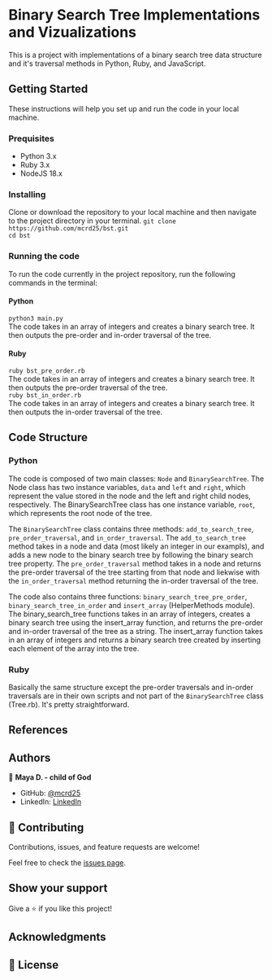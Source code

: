 # Binary Search Tree Implementations and Vizualizations
This is a project with implementations of a binary search tree data structure and it's traversal methods in Python, Ruby, and JavaScript.

## Getting Started
These instructions will help you set up and run the code in your local machine.

### Prequisites
- Python 3.x
- Ruby 3.x
- NodeJS 18.x

### Installing
Clone or download the repository to your local machine and then navigate to the project directory in your terminal.
```git clone https://github.com/mcrd25/bst.git``` <br>
```cd bst``` <br>

### Running the code
To run the code currently in the project repository, run the following commands in the terminal:

#### Python
`python3 main.py`<br>
The code takes in an array of integers and creates a binary search tree. It then outputs the pre-order and in-order traversal of the tree.

#### Ruby
`ruby bst_pre_order.rb `<br>
The code takes in an array of integers and creates a binary search tree. It then outputs the pre-order traversal of the tree.<br>
`ruby bst_in_order.rb `<br>
The code takes in an array of integers and creates a binary search tree. It then outputs the in-order traversal of the tree.

## Code Structure
### Python
The code is composed of two main classes: `Node` and `BinarySearchTree`. The Node class has two instance variables, `data` and `left` and `right`, which represent the value stored in the node and the left and right child nodes, respectively. The BinarySearchTree class has one instance variable, `root`, which represents the root node of the tree.

The `BinarySearchTree` class contains three methods: `add_to_search_tree`, `pre_order_traversal`, and `in_order_traversal`. The `add_to_search_tree` method takes in a node and data (most likely an integer in our exampls), and adds a new node to the binary search tree by following the binary search tree property. The `pre_order_traversal` method takes in a node and returns the pre-order traversal of the tree starting from that node and liekwise with the `in_order_traversal` method returning the in-order traversal of the tree.

The code also contains three functions: `binary_search_tree_pre_order`, `binary_search_tree_in_order` and `insert_array` (HelperMethods module). The binary_search_tree functions takes in an array of integers, creates a binary search tree using the insert_array function, and returns the pre-order and in-order traversal of the tree as a string. The insert_array function takes in an array of integers and returns a binary search tree created by inserting each element of the array into the tree.

### Ruby
Basically the same structure except the  pre-order traversals and in-order traversals are in their own scripts and not part of the `BinarySearchTree` class (Tree.rb). It's pretty straightforward.

## References


## Authors

👤 **Maya D. - child of God**

- GitHub: [@mcrd25](https://github.com/mcrd25)
- LinkedIn: [LinkedIn](https://linkedin.com/in/mayadouglas)

## 🤝 Contributing

Contributions, issues, and feature requests are welcome!

Feel free to check the [issues page](../../issues/).

## Show your support

Give a ⭐️ if you like this project!

## Acknowledgments


## 📝 License
